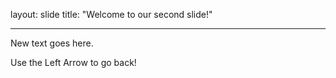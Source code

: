 layout: slide
title: "Welcome to our second slide!"

---

New text goes here.

Use the Left Arrow to go back!
